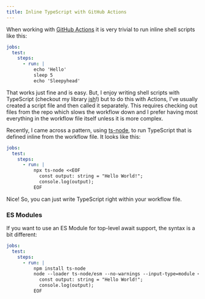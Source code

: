 ```yaml
---
title: Inline TypeScript with GitHub Actions
---
```


When working with [GitHub Actions](https://github.com/features/actions) it is very trivial to run inline shell scripts like this:

```yaml
jobs:
  test:
    steps:
      - run: |
          echo 'Hello'
          sleep 5
          echo 'Sleepyhead'
```

That works just fine and is easy.  But, I enjoy writing shell scripts with TypeScript (checkout my library [jsh](https://github.com/bradymholt/jsh)!) but to do this with Actions, I've usually created a script file and then called it separately.  This requires checking out files from the repo which slows the workflow down and I prefer having most everything in the workflow file itself unless it is more complex.

Recently, I came across a pattern, using [ts-node](https://typestrong.org/ts-node/), to run TypeScript that is defined inline from the workflow file.  It looks like this:

```yaml
jobs:
  test:
    steps:
      - run: |
          npx ts-node <<EOF
            const output: string = "Hello World!";
            console.log(output);
          EOF
```

Nice!  So, you can just write TypeScript right within your workflow file.

### ES Modules
If you want to use an ES Module for top-level await support, the syntax is a bit different:

```yaml
jobs:
  test:
    steps:
      - run: |
          npm install ts-node
          node --loader ts-node/esm --no-warnings --input-type=module <<EOF
            const output: string = "Hello World!";
            console.log(output);
          EOF
```
